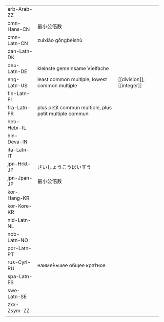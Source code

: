 | | | |
|-|-|-|
| arb-Arab-ZZ |  |  |
| cmn-Hans-CN | 最小公倍数 |  |
| cmn-Latn-CN | zuìxiǎo gōngbèishù |  |
| dan-Latn-DK |  |  |
| deu-Latn-DE | kleinste gemeinsame Vielfache |  |
| eng-Latn-US | least common multiple, lowest common multiple | [[division]]; [[integer]] |
| fin-Latn-FI |  |  |
| fra-Latn-FR | plus petit commun multiple, plus petit multiple commun |  |
| heb-Hebr-IL |  |  |
| hin-Deva-IN |  |  |
| ita-Latn-IT |  |  |
| jpn-Hrkt-JP | さいしょうこうばいすう |  |
| jpn-Jpan-JP | 最小公倍数 |  |
| kor-Hang-KR |  |  |
| kor-Kore-KR |  |  |
| nld-Latn-NL |  |  |
| nob-Latn-NO |  |  |
| por-Latn-PT |  |  |
| rus-Cyrl-RU | наиме́ньшее о́бщее кра́тное |  |
| spa-Latn-ES |  |  |
| swe-Latn-SE |  |  |
| zxx-Zsym-ZZ |  |  |
|  |  |  |